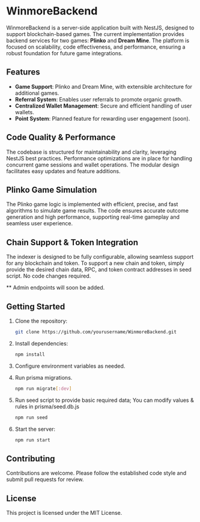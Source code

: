 # WinmoreBackend

WinmoreBackend is a server-side application built with NestJS, designed to support blockchain-based games. The current implementation provides backend services for two games: **Plinko** and **Dream Mine**. The platform is focused on scalability, code effectiveness, and performance, ensuring a robust foundation for future game integrations.

## Features

- **Game Support**: Plinko and Dream Mine, with extensible architecture for additional games.
- **Referral System**: Enables user referrals to promote organic growth.
- **Centralized Wallet Management**: Secure and efficient handling of user wallets.
- **Point System**: Planned feature for rewarding user engagement (soon).

## Code Quality & Performance

The codebase is structured for maintainability and clarity, leveraging NestJS best practices. Performance optimizations are in place for handling concurrent game sessions and wallet operations. The modular design facilitates easy updates and feature additions.

## Plinko Game Simulation

The Plinko game logic is implemented with efficient, precise, and fast algorithms to simulate game results. The code ensures accurate outcome generation and high performance, supporting real-time gameplay and seamless user experience.

## Chain Support & Token Integration

The indexer is designed to be fully configurable, allowing seamless support for any blockchain and token. To support a new chain and token, simply provide the desired chain data, RPC, and token contract addresses in seed script. No code changes required.

** Admin endpoints will soon be added.

## Getting Started

1. Clone the repository:
   ```bash
   git clone https://github.com/yourusername/WinmoreBackend.git
   ```
2. Install dependencies:
   ```bash
   npm install
   ```
3. Configure environment variables as needed.

4. Run prisma migrations.

   ```bash
   npm run migrate[:dev]
   ```

5. Run seed script to provide basic required data; You can modify values & rules in prisma/seed.db.js
   ```bash
   npm run seed
   ```
6. Start the server:
   ```bash
   npm run start
   ```

## Contributing

Contributions are welcome. Please follow the established code style and submit pull requests for review.

## License

This project is licensed under the MIT License.
